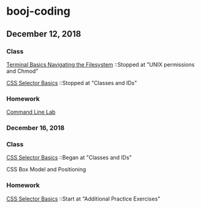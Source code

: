 # booj-coding

## December 12, 2018

### Class
[Terminal Basics Navigating the Filesystem](https://github.com/micahwierenga/terminal-basics-navigating-the-filesystem/)
::Stopped at "UNIX permissions and Chmod"

[CSS Selector Basics](https://github.com/micahwierenga/css-selector-basics/)
::Stopped at "Classes and IDs"

### Homework
[Command Line Lab](https://github.com/micahwierenga/command-line-lab/)


### December 16, 2018

### Class
[CSS Selector Basics](https://github.com/micahwierenga/css-selector-basics/)
::Began at "Classes and IDs"

CSS Box Model and Positioning

### Homework
[CSS Selector Basics](https://github.com/micahwierenga/css-selector-basics/)
::Start at "Additional Practice Exercises"
